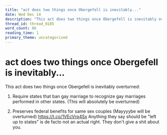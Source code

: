 ```yaml
---
title: "act does two things once Obergefell is inevitably..."
date: Wed Dec 14
description: "This act does two things once Obergefell is inevitably overturned: 1) Require states that ban gay marriage to recognize gay marriages performed in other states."
thread_id: thread_0185
word_count: 66
reading_time: 1
primary_theme: uncategorized
---
```


# act does two things once Obergefell is inevitably...

This act does two things once Obergefell is inevitably overturned:

1) Require states that ban gay marriage to recognize gay marriages performed in other states. (This will absolutely be overturned)

2) Preserves federal benefits for same sex couples (Mayyyybe will be overturned) https://t.co/1VEcVrp4Sx Anything they say should be "left up to states" is de facto not an actual right. They don't give a shit about you.